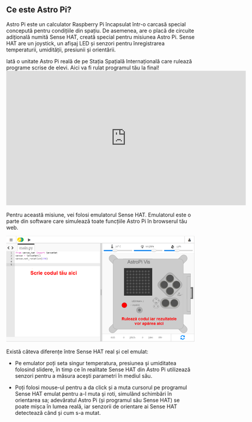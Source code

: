 ## Ce este Astro Pi?

Astro Pi este un calculator Raspberry Pi încapsulat într-o carcasă special concepută pentru condițiile din spațiu. De asemenea, are o placă de circuite adițională numită Sense HAT, creată special pentru misiunea Astro Pi. Sense HAT are un joystick, un afișaj LED și senzori pentru înregistrarea temperaturii, umidității, presiunii și orientării.

Iată o unitate Astro Pi reală de pe Stația Spațială Internațională care rulează programe scrise de elevi. Aici va fi rulat programul tău la final! <iframe src="https://player.vimeo.com/video/172737314" width="640" height="360" frameborder="0" webkitallowfullscreen mozallowfullscreen allowfullscreen mark="crwd-mark"></iframe> 

Pentru această misiune, vei folosi emulatorul Sense HAT. Emulatorul este o parte din software care simulează toate funcțiile Astro Pi în browserul tău web.

![Emulator sense HAT](images/sense-hat-emulator.png)

Există câteva diferențe între Sense HAT real și cel emulat:

- Pe emulator poți seta singur temperatura, presiunea și umiditatea folosind slidere, în timp ce în realitate Sense HAT din Astro Pi utilizează senzori pentru a măsura acești parametri în mediul său.

- Poți folosi mouse-ul pentru a da click și a muta cursorul pe programul Sense HAT emulat pentru a-l muta și roti, simulând schimbări în orientarea sa; adevăratul Astro Pi (și programul său Sense HAT) se poate mișca în lumea reală, iar senzorii de orientare ai Sense HAT detectează când și cum s-a mutat.